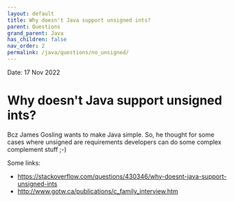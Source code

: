 ```yaml
---
layout: default
title: Why doesn't Java support unsigned ints?
parent: Questions
grand_parent: Java
has_children: false
nav_order: 2
permalink: /java/questions/no_unsigned/
---
```

Date: 17 Nov 2022

# Why doesn't Java support unsigned ints?
Bcz James Gosling wants to make Java simple. So, he thought for some cases where unsigned are requirements developers can do some complex complement stuff ;-)

Some links:

* https://stackoverflow.com/questions/430346/why-doesnt-java-support-unsigned-ints
* http://www.gotw.ca/publications/c_family_interview.htm